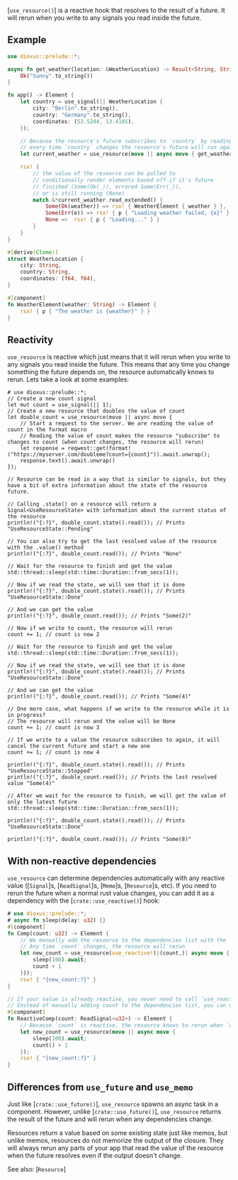 [`use_resource()`] is a reactive hook that resolves to the result of a future. It will rerun when you write to any signals you read inside the future.

## Example

```rust
use dioxus::prelude::*;

async fn get_weather(location: &WeatherLocation) -> Result<String, String> {
    Ok("Sunny".to_string())
}

fn app() -> Element {
    let country = use_signal(|| WeatherLocation {
        city: "Berlin".to_string(),
        country: "Germany".to_string(),
        coordinates: (52.5244, 13.4105),
    });

    // Because the resource's future subscribes to `country` by reading it (`country.read()`),
    // every time `country` changes the resource's future will run again and thus provide a new value.
    let current_weather = use_resource(move || async move { get_weather(&country()).await });

    rsx! {
        // the value of the resource can be polled to
        // conditionally render elements based off if it's future
        // finished (Some(Ok(_)), errored Some(Err(_)),
        // or is still running (None)
        match &*current_weather.read_extended() {
            Some(Ok(weather)) => rsx! { WeatherElement { weather } },
            Some(Err(e)) => rsx! { p { "Loading weather failed, {e}" } },
            None =>  rsx! { p { "Loading..." } }
        }
    }
}

#[derive(Clone)]
struct WeatherLocation {
    city: String,
    country: String,
    coordinates: (f64, f64),
}

#[component]
fn WeatherElement(weather: String) -> Element {
    rsx! { p { "The weather is {weather}" } }
}
```

## Reactivity

`use_resource` is reactive which just means that it will rerun when you write to any signals you read inside the future. This means that any time you change something the future depends on, the resource automatically knows to rerun. Lets take a look at some examples:

```rust, no_run
# use dioxus::prelude::*;
// Create a new count signal
let mut count = use_signal(|| 1);
// Create a new resource that doubles the value of count
let double_count = use_resource(move || async move {
    // Start a request to the server. We are reading the value of count in the format macro
    // Reading the value of count makes the resource "subscribe" to changes to count (when count changes, the resource will rerun)
    let response = reqwest::get(format!("https://myserver.com/doubleme?count={count}")).await.unwrap();
    response.text().await.unwrap()
});

// Resource can be read in a way that is similar to signals, but they have a bit of extra information about the state of the resource future.

// Calling .state() on a resource will return a Signal<UseResourceState> with information about the current status of the resource
println!("{:?}", double_count.state().read()); // Prints "UseResourceState::Pending"

// You can also try to get the last resolved value of the resource with the .value() method
println!("{:?}", double_count.read()); // Prints "None"

// Wait for the resource to finish and get the value
std::thread::sleep(std::time::Duration::from_secs(1));

// Now if we read the state, we will see that it is done
println!("{:?}", double_count.state().read()); // Prints "UseResourceState::Done"

// And we can get the value
println!("{:?}", double_count.read()); // Prints "Some(2)"

// Now if we write to count, the resource will rerun
count += 1; // count is now 2

// Wait for the resource to finish and get the value
std::thread::sleep(std::time::Duration::from_secs(1));

// Now if we read the state, we will see that it is done
println!("{:?}", double_count.state().read()); // Prints "UseResourceState::Done"

// And we can get the value
println!("{:?}", double_count.read()); // Prints "Some(4)"

// One more case, what happens if we write to the resource while it is in progress?
// The resource will rerun and the value will be None
count += 1; // count is now 3

// If we write to a value the resource subscribes to again, it will cancel the current future and start a new one
count += 1; // count is now 4

println!("{:?}", double_count.state().read()); // Prints "UseResourceState::Stopped"
println!("{:?}", double_count.read()); // Prints the last resolved value "Some(4)"

// After we wait for the resource to finish, we will get the value of only the latest future
std::thread::sleep(std::time::Duration::from_secs(1));

println!("{:?}", double_count.state().read()); // Prints "UseResourceState::Done"

println!("{:?}", double_count.read()); // Prints "Some(8)"
```

## With non-reactive dependencies

`use_resource` can determine dependencies automatically with any reactive value ([`Signal`]s, [`ReadSignal`]s, [`Memo`]s, [`Resource`]s, etc). If you need to rerun the future when a normal rust value changes, you can add it as a dependency with the [`crate::use_reactive()`] hook:

```rust
# use dioxus::prelude::*;
# async fn sleep(delay: u32) {}
#[component]
fn Comp(count: u32) -> Element {
    // We manually add the resource to the dependencies list with the `use_reactive` hook
    // Any time `count` changes, the resource will rerun
    let new_count = use_resource(use_reactive!(|(count,)| async move {
        sleep(100).await;
        count + 1
    }));
    rsx! { "{new_count:?}" }
}

// If your value is already reactive, you never need to call `use_reactive` manually
// Instead of manually adding count to the dependencies list, you can make your prop reactive by wrapping it in `ReadSignal`
#[component]
fn ReactiveComp(count: ReadSignal<u32>) -> Element {
    // Because `count` is reactive, the resource knows to rerun when `count` changes automatically
    let new_count = use_resource(move || async move {
        sleep(100).await;
        count() + 1
    });
    rsx! { "{new_count:?}" }
}
```

## Differences from `use_future` and `use_memo`

Just like [`crate::use_future()`], `use_resource` spawns an async task in a component. However, unlike [`crate::use_future()`], `use_resource` returns the result of the future and will rerun when any dependencies change.

Resources return a value based on some existing state just like memos, but unlike memos, resources do not memorize the output of the closure. They will always rerun any parts of your app that read the value of the resource when the future resolves even if the output doesn't change.

See also: [`Resource`]
